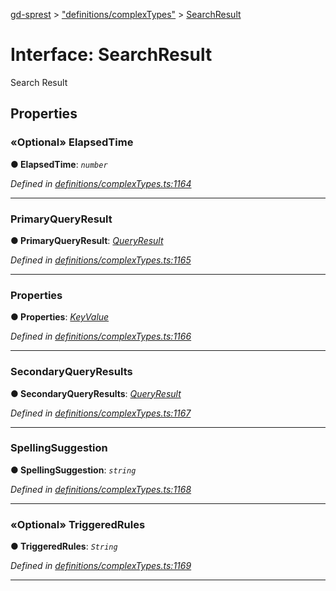 [gd-sprest](../README.md) > ["definitions/complexTypes"](../modules/_definitions_complextypes_.md) > [SearchResult](../interfaces/_definitions_complextypes_.searchresult.md)



# Interface: SearchResult


Search Result


## Properties
<a id="elapsedtime"></a>

### «Optional» ElapsedTime

**●  ElapsedTime**:  *`number`* 

*Defined in [definitions/complexTypes.ts:1164](https://github.com/gunjandatta/sprest/blob/3de79f1/src/definitions/complexTypes.ts#L1164)*





___

<a id="primaryqueryresult"></a>

###  PrimaryQueryResult

**●  PrimaryQueryResult**:  *[QueryResult](_definitions_complextypes_.queryresult.md)* 

*Defined in [definitions/complexTypes.ts:1165](https://github.com/gunjandatta/sprest/blob/3de79f1/src/definitions/complexTypes.ts#L1165)*





___

<a id="properties"></a>

###  Properties

**●  Properties**:  *[KeyValue](_definitions_complextypes_.keyvalue.md)* 

*Defined in [definitions/complexTypes.ts:1166](https://github.com/gunjandatta/sprest/blob/3de79f1/src/definitions/complexTypes.ts#L1166)*





___

<a id="secondaryqueryresults"></a>

###  SecondaryQueryResults

**●  SecondaryQueryResults**:  *[QueryResult](_definitions_complextypes_.queryresult.md)* 

*Defined in [definitions/complexTypes.ts:1167](https://github.com/gunjandatta/sprest/blob/3de79f1/src/definitions/complexTypes.ts#L1167)*





___

<a id="spellingsuggestion"></a>

###  SpellingSuggestion

**●  SpellingSuggestion**:  *`string`* 

*Defined in [definitions/complexTypes.ts:1168](https://github.com/gunjandatta/sprest/blob/3de79f1/src/definitions/complexTypes.ts#L1168)*





___

<a id="triggeredrules"></a>

### «Optional» TriggeredRules

**●  TriggeredRules**:  *`String`* 

*Defined in [definitions/complexTypes.ts:1169](https://github.com/gunjandatta/sprest/blob/3de79f1/src/definitions/complexTypes.ts#L1169)*





___


